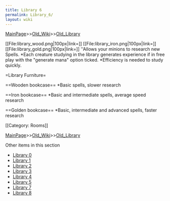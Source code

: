 ```yaml
---
title: Library 6
permalink: Library_6/
layout: wiki
---
```


[MainPage](/keeperrl_wiki/ "wikilink")>>[Old_Wiki](/keeperrl_wiki/Old_Wiki "wikilink")>>[Old_Library](/keeperrl_wiki/Old_Library "wikilink")

[[File:library_wood.png|100px|link=]] [[File:library_iron.png|100px|link=]] [[File:library_gold.png|100px|link=]]
''Allows your minions to research new Spells.
*Each creature studying in the library generates experience if in free play with the &quot;generate mana&quot; option ticked.
*Efficiency is needed to study quickly.

=Library Furniture=

==Wooden bookcase==
*Basic spells, slower research

==Iron bookcase==
*Basic and intermediate spells, average speed research

==Golden bookcase==
*Basic, intermediate and advanced spells, faster research

[[Category: Rooms]]

[MainPage](/keeperrl_wiki/ "wikilink")>>[Old_Wiki](/keeperrl_wiki/Old_Wiki "wikilink")>>[Old_Library](/keeperrl_wiki/Old_Library "wikilink")

Other items in this section
-    [Library 0](/keeperrl_wiki/Library_0 "wikilink")
-    [Library 1](/keeperrl_wiki/Library_1 "wikilink")
-    [Library 2](/keeperrl_wiki/Library_2 "wikilink")
-    [Library 3](/keeperrl_wiki/Library_3 "wikilink")
-    [Library 4](/keeperrl_wiki/Library_4 "wikilink")
-    [Library 5](/keeperrl_wiki/Library_5 "wikilink")
-    [Library 7](/keeperrl_wiki/Library_7 "wikilink")
-    [Library 8](/keeperrl_wiki/Library_8 "wikilink")
